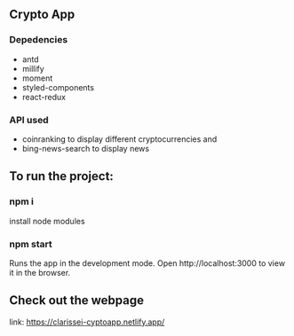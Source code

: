 ## Crypto App




### Depedencies
   - antd
   - millify
   - moment
   - styled-components
   - react-redux
   
   
### API used 
- coinranking to display different cryptocurrencies and 
- bing-news-search to display news


## To run the project:

### npm i
install node modules


### npm start
Runs the app in the development mode.
Open http://localhost:3000 to view it in the browser.


## Check out the webpage

link: https://clarissei-cyptoapp.netlify.app/
